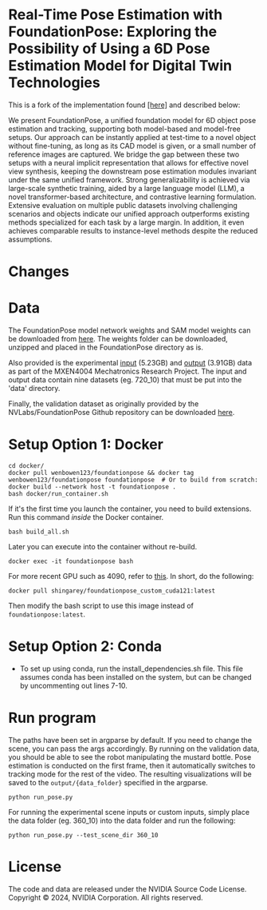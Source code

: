 # Real-Time Pose Estimation with FoundationPose: Exploring the Possibility of Using a 6D Pose Estimation Model for Digital Twin Technologies

This is a fork of the implementation found [[here]](https://github.com/NVlabs/FoundationPose) and described below:

We present FoundationPose, a unified foundation model for 6D object pose estimation and tracking, supporting both model-based and model-free setups. Our approach can be instantly applied at test-time to a novel object without fine-tuning, as long as its CAD model is given, or a small number of reference images are captured. We bridge the gap between these two setups with a neural implicit representation that allows for effective novel view synthesis, keeping the downstream pose estimation modules invariant under the same unified framework. Strong generalizability is achieved via large-scale synthetic training, aided by a large language model (LLM), a novel transformer-based architecture, and contrastive learning formulation. Extensive evaluation on multiple public datasets involving challenging scenarios and objects indicate our unified approach outperforms existing methods specialized for each task by a large margin. In addition, it even achieves comparable results to instance-level methods despite the reduced assumptions.

# Changes



# Data

The FoundationPose model network weights and SAM model weights can be downloaded from [here](https://drive.google.com/file/d/1kGb9EXD8YcYmm5H6zyQDWW6PYr7mVf0Q/view?usp=sharing). The weights folder can be downloaded, unzipped and placed in the FoundationPose directory as is. 

Also provided is the experimental [input](https://drive.google.com/file/d/1PEVdxEOqJyZ78C9Q7-jkRx8N8mrTY_fg/view?usp=sharing) (5.23GB) and [output](https://drive.google.com/file/d/1j8990gk_XpuDEu6S81fN887od2oKD45Y/view?usp=sharing) (3.91GB) data as part of the MXEN4004 Mechatronics Research Project. The input and output data contain nine datasets (eg. 720_10) that must be put into the 'data' directory.

Finally, the validation dataset as originally provided by the NVLabs/FoundationPose Github repository can be downloaded [here](https://drive.google.com/drive/folders/1pRyFmxYXmAnpku7nGRioZaKrVJtIsroP?usp=sharing).





# Setup Option 1: Docker
  ```
  cd docker/
  docker pull wenbowen123/foundationpose && docker tag wenbowen123/foundationpose foundationpose  # Or to build from scratch: docker build --network host -t foundationpose .
  bash docker/run_container.sh
  ```

If it's the first time you launch the container, you need to build extensions. Run this command *inside* the Docker container.
```
bash build_all.sh
```

Later you can execute into the container without re-build.
```
docker exec -it foundationpose bash
```

For more recent GPU such as 4090, refer to [this](https://github.com/NVlabs/FoundationPose/issues/27).
In short, do the following:
```
docker pull shingarey/foundationpose_custom_cuda121:latest
```
Then modify the bash script to use this image instead of `foundationpose:latest`.


# Setup Option 2: Conda

- To set up using conda, run the install_dependencies.sh file. This file assumes conda has been installed on the system, but can be changed by uncommenting out lines 7-10.


# Run program
The paths have been set in argparse by default. If you need to change the scene, you can pass the args accordingly. By running on the validation data, you should be able to see the robot manipulating the mustard bottle. Pose estimation is conducted on the first frame, then it automatically switches to tracking mode for the rest of the video. The resulting visualizations will be saved to the `output/{data_folder}` specified in the argparse.
```
python run_pose.py
```
For running the experimental scene inputs or custom inputs, simply place the data folder (eg. 360_10) into the data folder and run the following:
```
python run_pose.py --test_scene_dir 360_10
```


# License
The code and data are released under the NVIDIA Source Code License. Copyright © 2024, NVIDIA Corporation. All rights reserved.
